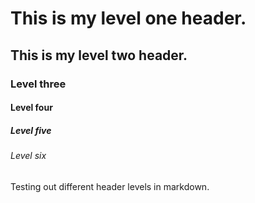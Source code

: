 # This is my level one header.

## This is my level two header.

### Level three

#### Level four

##### Level five

###### Level six

Testing out different header levels in markdown.
